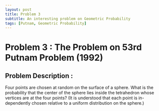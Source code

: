 ```yaml
---
layout: post
title: Problem 3
subtitle: An interesting problem on Geometric Probability
tags: [Putnam, Geometric Probability]
---
```

# Problem 3 : The Problem on 53rd Putnam Problem (1992)

## Problem Description :
Four points are chosen at random on the surface of a sphere. What is the probability that the center of the sphere lies inside the tetrahedron whose vertices are at the four points? (It is understood that each point is in- dependently chosen relative to a uniform distribution on the sphere.)
